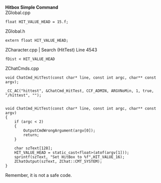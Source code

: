 <b>Hitbox Simple Command</b><br>
ZGlobal.cpp

    float HIT_VALUE_HEAD = 15.f;

ZGlobal.h

    extern float HIT_VALUE_HEAD;

ZCharacter.cpp | Search (HitTest)
Line 4543

    fDist < HIT_VALUE_HEAD

ZChatCmds.cpp

    void ChatCmd_HitTest(const char* line, const int argc, char** const argv);

    _CC_AC("hittest", &ChatCmd_HitTest, CCF_ADMIN, ARGVNoMin, 1, true, "/hittest", "");


    void ChatCmd_HitTest(const char* line, const int argc, char** const argv)
    {
        if (argc < 2)
        {
            OutputCmdWrongArgument(argv[0]);
            return;
        }

        char szText[128];
        HIT_VALUE_HEAD = static_cast<float>(atof(argv[1]));
        sprintf(szText, "Set HitBox to %f",HIT_VALUE_16);
        ZChatOutput(szText, ZChat::CMT_SYSTEM);
    }

Remember, it is not a safe code. 

